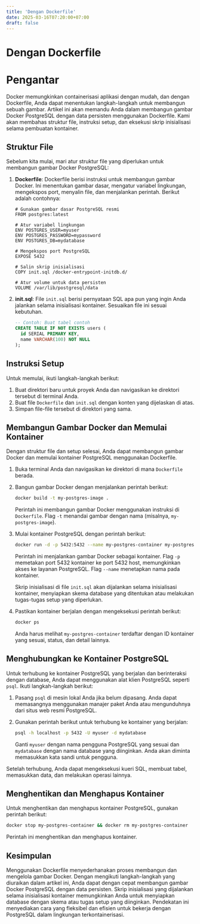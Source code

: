 ```yaml
---
title: 'Dengan Dockerfile'
date: 2025-03-16T07:20:00+07:00
draft: false
---
```


# Dengan Dockerfile

# Pengantar

Docker memungkinkan containerisasi aplikasi dengan mudah, dan dengan Dockerfile, Anda dapat menentukan langkah-langkah untuk membangun sebuah gambar. Artikel ini akan memandu Anda dalam membangun gambar Docker PostgreSQL dengan data persisten menggunakan Dockerfile. Kami akan membahas struktur file, instruksi setup, dan eksekusi skrip inisialisasi selama pembuatan kontainer.

## Struktur File

Sebelum kita mulai, mari atur struktur file yang diperlukan untuk membangun gambar Docker PostgreSQL:

1. **Dockerfile**: Dockerfile berisi instruksi untuk membangun gambar Docker. Ini menentukan gambar dasar, mengatur variabel lingkungan, mengekspos port, menyalin file, dan menjalankan perintah. Berikut adalah contohnya:

   ```docker
   # Gunakan gambar dasar PostgreSQL resmi
   FROM postgres:latest

   # Atur variabel lingkungan
   ENV POSTGRES_USER=myuser
   ENV POSTGRES_PASSWORD=mypassword
   ENV POSTGRES_DB=mydatabase

   # Mengekspos port PostgreSQL
   EXPOSE 5432

   # Salin skrip inisialisasi
   COPY init.sql /docker-entrypoint-initdb.d/

   # Atur volume untuk data persisten
   VOLUME /var/lib/postgresql/data
   ```

2. **init.sql**: File `init.sql` berisi pernyataan SQL apa pun yang ingin Anda jalankan selama inisialisasi kontainer. Sesuaikan file ini sesuai kebutuhan.

   ```sql
   -- Contoh: Buat tabel contoh
   CREATE TABLE IF NOT EXISTS users (
     id SERIAL PRIMARY KEY,
     name VARCHAR(100) NOT NULL
   );
   ```

## Instruksi Setup

Untuk memulai, ikuti langkah-langkah berikut:

1. Buat direktori baru untuk proyek Anda dan navigasikan ke direktori tersebut di terminal Anda.
2. Buat file `Dockerfile` dan `init.sql` dengan konten yang dijelaskan di atas.
3. Simpan file-file tersebut di direktori yang sama.

## Membangun Gambar Docker dan Memulai Kontainer

Dengan struktur file dan setup selesai, Anda dapat membangun gambar Docker dan memulai kontainer PostgreSQL menggunakan Dockerfile.

1. Buka terminal Anda dan navigasikan ke direktori di mana `Dockerfile` berada.
2. Bangun gambar Docker dengan menjalankan perintah berikut:

   ```bash
   docker build -t my-postgres-image .
   ```

   Perintah ini membangun gambar Docker menggunakan instruksi di `Dockerfile`. Flag `-t` menandai gambar dengan nama (misalnya, `my-postgres-image`).

3. Mulai kontainer PostgreSQL dengan perintah berikut:

   ```bash
   docker run -d -p 5432:5432 --name my-postgres-container my-postgres-image
   ```

   Perintah ini menjalankan gambar Docker sebagai kontainer. Flag `-p` memetakan port 5432 kontainer ke port 5432 host, memungkinkan akses ke layanan PostgreSQL. Flag `--name` menetapkan nama pada kontainer.

   Skrip inisialisasi di file `init.sql` akan dijalankan selama inisialisasi kontainer, menyiapkan skema database yang ditentukan atau melakukan tugas-tugas setup yang diperlukan.

4. Pastikan kontainer berjalan dengan mengeksekusi perintah berikut:

   ```bash
   docker ps
   ```

   Anda harus melihat `my-postgres-container` terdaftar dengan ID kontainer yang sesuai, status, dan detail lainnya.

## Menghubungkan ke Kontainer PostgreSQL

Untuk terhubung ke kontainer PostgreSQL yang berjalan dan berinteraksi dengan database, Anda dapat menggunakan alat klien PostgreSQL seperti `psql`. Ikuti langkah-langkah berikut:

1. Pasang `psql` di mesin lokal Anda jika belum dipasang. Anda dapat memasangnya menggunakan manajer paket Anda atau mengunduhnya dari situs web resmi PostgreSQL.
2. Gunakan perintah berikut untuk terhubung ke kontainer yang berjalan:

   ```bash
   psql -h localhost -p 5432 -U myuser -d mydatabase
   ```

   Ganti `myuser` dengan nama pengguna PostgreSQL yang sesuai dan `mydatabase` dengan nama database yang diinginkan. Anda akan diminta memasukkan kata sandi untuk pengguna.

Setelah terhubung, Anda dapat mengeksekusi kueri SQL, membuat tabel, memasukkan data, dan melakukan operasi lainnya.

## Menghentikan dan Menghapus Kontainer

Untuk menghentikan dan menghapus kontainer PostgreSQL, gunakan perintah berikut:

```bash
docker stop my-postgres-container && docker rm my-postgres-container
```

Perintah ini menghentikan dan menghapus kontainer.

## Kesimpulan

Menggunakan Dockerfile menyederhanakan proses membangun dan mengelola gambar Docker. Dengan mengikuti langkah-langkah yang diuraikan dalam artikel ini, Anda dapat dengan cepat membangun gambar Docker PostgreSQL dengan data persisten. Skrip inisialisasi yang dijalankan selama inisialisasi kontainer memungkinkan Anda untuk menyiapkan database dengan skema atau tugas setup yang diinginkan. Pendekatan ini menyediakan cara yang fleksibel dan efisien untuk bekerja dengan PostgreSQL dalam lingkungan terkontainerisasi.
